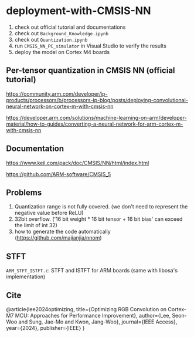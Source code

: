 # deployment-with-CMSIS-NN

1. check out official tutorial and documentations
2. check out `Background_Knowledge.ipynb`
3. check out `Quantization.ipynb`
4. run `CMSIS_NN_PC_simulator` in Visual Studio to verify the results
5. deploy the model on Cortex M4 boards

## Per-tensor quantization in CMSIS NN (official tutorial)

https://community.arm.com/developer/ip-products/processors/b/processors-ip-blog/posts/deploying-convolutional-neural-network-on-cortex-m-with-cmsis-nn

https://developer.arm.com/solutions/machine-learning-on-arm/developer-material/how-to-guides/converting-a-neural-network-for-arm-cortex-m-with-cmsis-nn

## Documentation

https://www.keil.com/pack/doc/CMSIS/NN/html/index.html

https://github.com/ARM-software/CMSIS_5

## Problems

1. Quantization range is not fully covered. (we don't need to represent the negative value before ReLU)
2. 32bit overflow. ('16 bit weight * 16 bit tensor + 16 bit bias' can exceed the limit of int 32)
3. how to generate the code automatically (https://github.com/majianjia/nnom)

## STFT 

`ARM_STFT_ISTFT.c`: STFT and ISTFT for ARM boards (same with libosa's implementation)

## Cite

@article{lee2024optimizing,
  title={Optimizing RGB Convolution on Cortex-M7 MCU: Approaches for Performance Improvement},
  author={Lee, Seon-Woo and Sung, Jae-Mo and Kwon, Jang-Woo},
  journal={IEEE Access},
  year={2024},
  publisher={IEEE}
}
